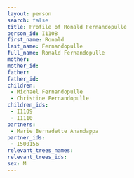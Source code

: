 ```yaml
---
layout: person
search: false
title: Profile of Ronald Fernandopulle
person_id: I1108
first_name: Ronald
last_name: Fernandopulle
full_name: Ronald Fernandopulle
mother: 
mother_id: 
father: 
father_id: 
children:
 - Michael Fernandopulle
 - Christine Fernandopulle
children_ids:
 - I1109
 - I1110
partners:
 - Marie Bernadette Anandappa
partner_ids:
 - I500156
relevant_trees_names:
relevant_trees_ids:
sex: M
---
```


